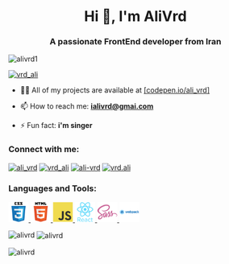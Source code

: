 <h1 align="center">Hi 👋, I'm AliVrd</h1>
<h3 align="center">A passionate FrontEnd developer from Iran</h3>

<p align="left"> <img src="https://komarev.com/ghpvc/?username=alivrd1&label=Profile%20views&color=0e75b6&style=flat" alt="alivrd1" /> </p>


<p align="left"> <a href="https://twitter.com/vrd_ali" target="blank"><img src="https://img.shields.io/twitter/follow/vrd_ali?logo=twitter&style=for-the-badge" alt="vrd_ali" /></a> </p>

- 👨‍💻 All of my projects are available at <a href="https://codepen.io/Ali_vrd" target="blank">[codepen.io/ali_vrd]</a>
</p>


- 📫 How to reach me: **ialivrd@gmai.com**

- ⚡ Fun fact: **i'm singer**

<h3 align="left">Connect with me:</h3>
<p align="left">
<a href="https://codepen.io/ali_vrd" target="blank"><img align="center" src="https://raw.githubusercontent.com/rahuldkjain/github-profile-readme-generator/master/src/images/icons/Social/codepen.svg" alt="ali_vrd" height="30" width="40" /></a>
<a href="https://twitter.com/vrd_ali" target="blank"><img align="center" src="https://raw.githubusercontent.com/rahuldkjain/github-profile-readme-generator/master/src/images/icons/Social/twitter.svg" alt="vrd_ali" height="30" width="40" /></a>
<a href="https://linkedin.com/in/ali-vrd" target="blank"><img align="center" src="https://raw.githubusercontent.com/rahuldkjain/github-profile-readme-generator/master/src/images/icons/Social/linked-in-alt.svg" alt="ali-vrd" height="30" width="40" /></a>
<a href="https://instagram.com/vrd.ali" target="blank"><img align="center" src="https://raw.githubusercontent.com/rahuldkjain/github-profile-readme-generator/master/src/images/icons/Social/instagram.svg" alt="vrd.ali" height="30" width="40" /></a>
</p>

<h3 align="left">Languages and Tools:</h3>
<p align="left"> <a href="https://www.w3schools.com/css/" target="_blank" rel="noreferrer"> <img src="https://raw.githubusercontent.com/devicons/devicon/master/icons/css3/css3-original-wordmark.svg" alt="css3" width="40" height="40"/> </a> <a href="https://www.w3.org/html/" target="_blank" rel="noreferrer"> <img src="https://raw.githubusercontent.com/devicons/devicon/master/icons/html5/html5-original-wordmark.svg" alt="html5" width="40" height="40"/> </a> <a href="https://developer.mozilla.org/en-US/docs/Web/JavaScript" target="_blank" rel="noreferrer"> <img src="https://raw.githubusercontent.com/devicons/devicon/master/icons/javascript/javascript-original.svg" alt="javascript" width="40" height="40"/> </a> <a href="https://reactjs.org/" target="_blank" rel="noreferrer"> <img src="https://raw.githubusercontent.com/devicons/devicon/master/icons/react/react-original-wordmark.svg" alt="react" width="40" height="40"/> </a> <a href="https://sass-lang.com" target="_blank" rel="noreferrer"> <img src="https://raw.githubusercontent.com/devicons/devicon/master/icons/sass/sass-original.svg" alt="sass" width="40" height="40"/> </a> <a href="https://webpack.js.org" target="_blank" rel="noreferrer"> <img src="https://raw.githubusercontent.com/devicons/devicon/d00d0969292a6569d45b06d3f350f463a0107b0d/icons/webpack/webpack-original-wordmark.svg" alt="webpack" width="40" height="40"/> </a> </p>

<p><img align="left" src="https://github-readme-stats.vercel.app/api/top-langs?username=ali-vrd&show_icons=true&locale=en&layout=compact" alt="alivrd" /></p>

<p>&nbsp;<img align="center" src="https://github-readme-stats.vercel.app/api?username=ali-vrd&show_icons=true&locale=en" alt="alivrd" /></p>

<p><img align="center" src="https://github-readme-streak-stats.herokuapp.com/?user=ali-vrd&" alt="alivrd" /></p>
